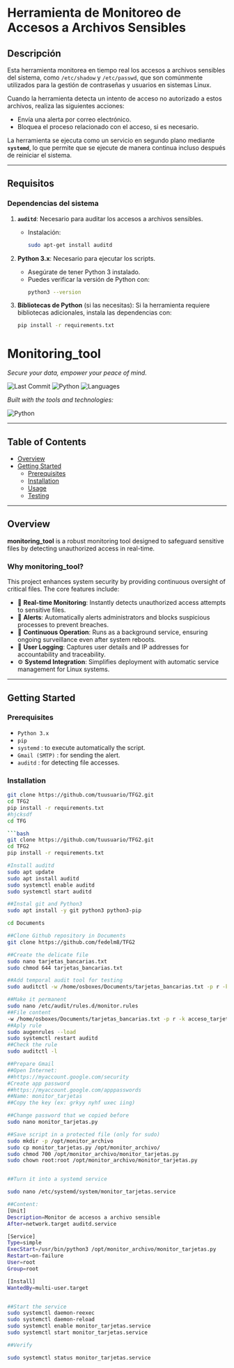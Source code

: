 # Herramienta de Monitoreo de Accesos a Archivos Sensibles

## Descripción

Esta herramienta monitorea en tiempo real los accesos a archivos sensibles del sistema, como `/etc/shadow` y `/etc/passwd`, que son comúnmente utilizados para la gestión de contraseñas y usuarios en sistemas Linux. 

Cuando la herramienta detecta un intento de acceso no autorizado a estos archivos, realiza las siguientes acciones:
- Envía una alerta por correo electrónico.
- Bloquea el proceso relacionado con el acceso, si es necesario.

La herramienta se ejecuta como un servicio en segundo plano mediante **`systemd`**, lo que permite que se ejecute de manera continua incluso después de reiniciar el sistema.

---

## **Requisitos**

### **Dependencias del sistema**
1. **`auditd`**: Necesario para auditar los accesos a archivos sensibles.
   - Instalación:
     ```bash
     sudo apt-get install auditd
     ```

2. **Python 3.x**: Necesario para ejecutar los scripts.
   - Asegúrate de tener Python 3 instalado.
   - Puedes verificar la versión de Python con:
     ```bash
     python3 --version
     ```

3. **Bibliotecas de Python** (si las necesitas):
   Si la herramienta requiere bibliotecas adicionales, instala las dependencias con:
   ```bash
   pip install -r requirements.txt

# Monitoring_tool

*Secure your data, empower your peace of mind.*

![Last Commit](https://img.shields.io/badge/last%20commit-today-brightgreen)
![Python](https://img.shields.io/badge/python-100%25-blue)
![Languages](https://img.shields.io/badge/languages-1-blue)

_Built with the tools and technologies:_

![Python](https://img.shields.io/badge/-Python-3776AB?style=for-the-badge&logo=python&logoColor=white)

---

## Table of Contents

- [Overview](#overview)
- [Getting Started](#getting-started)
  - [Prerequisites](#prerequisites)
  - [Installation](#installation)
  - [Usage](#usage)
  - [Testing](#testing)

---

## Overview

**monitoring_tool** is a robust monitoring tool designed to safeguard sensitive files by detecting unauthorized access in real-time.

### Why monitoring_tool?

This project enhances system security by providing continuous oversight of critical files. The core features include:

- 🔐 **Real-time Monitoring**: Instantly detects unauthorized access attempts to sensitive files.
- 🚨 **Alerts**: Automatically alerts administrators and blocks suspicious processes to prevent breaches.
- 🔄 **Continuous Operation**: Runs as a background service, ensuring ongoing surveillance even after system reboots.
- 👤 **User Logging**: Captures user details and IP addresses for accountability and traceability.
- ⚙️ **Systemd Integration**: Simplifies deployment with automatic service management for Linux systems.

---

## Getting Started

### Prerequisites

- `Python 3.x`
- `pip`
- `systemd` : to execute automatically the script. 
- `Gmail (SMTP)` : for sending the alert.
- `auditd` : for detecting file accesses.

### Installation

```bash
git clone https://github.com/tuusuario/TFG2.git
cd TFG2
pip install -r requirements.txt
#hjcksdf
cd TFG

```bash
git clone https://github.com/tuusuario/TFG2.git
cd TFG2
pip install -r requirements.txt

#Install auditd
sudo apt update
sudo apt install auditd
sudo systemctl enable auditd
sudo systemctl start auditd

##Instal git and Python3
sudo apt install -y git python3 python3-pip

cd Documents

##Clone Github repository in Documents
git clone https://github.com/fedelm8/TFG2

##Create the delicate file
sudo nano tarjetas_bancarias.txt
sudo chmod 644 tarjetas_bancarias.txt

##Add temporal audit tool for testing
sudo auditctl -w /home/osboxes/Documents/tarjetas_bancarias.txt -p r -k acceso_tarjetas

##Make it permanent
sudo nano /etc/audit/rules.d/monitor.rules
##File content
-w /home/osboxes/Documents/tarjetas_bancarias.txt -p r -k acceso_tarjetas
##Aply rule
sudo augenrules --load
sudo systemctl restart auditd
##Check the rule
sudo auditctl -l

##Prepare Gmail
##Open Internet:
##https://myaccount.google.com/security
#Create app password
##https://myaccount.google.com/apppasswords
##Name: monitor_tarjetas
##Copy the key (ex: grkyy nyhf uxec iing)

##Change password that we copied before
sudo nano monitor_tarjetas.py

##Save script in a protected file (only for sudo)
sudo mkdir -p /opt/monitor_archivo
sudo cp monitor_tarjetas.py /opt/monitor_archivo/
sudo chmod 700 /opt/monitor_archivo/monitor_tarjetas.py
sudo chown root:root /opt/monitor_archivo/monitor_tarjetas.py


##Turn it into a systemd service

sudo nano /etc/systemd/system/monitor_tarjetas.service

##Content:
[Unit]
Description=Monitor de accesos a archivo sensible
After=network.target auditd.service

[Service]
Type=simple
ExecStart=/usr/bin/python3 /opt/monitor_archivo/monitor_tarjetas.py
Restart=on-failure
User=root
Group=root

[Install]
WantedBy=multi-user.target


##Start the service
sudo systemctl daemon-reexec
sudo systemctl daemon-reload
sudo systemctl enable monitor_tarjetas.service
sudo systemctl start monitor_tarjetas.service

##Verify

sudo systemctl status monitor_tarjetas.service
